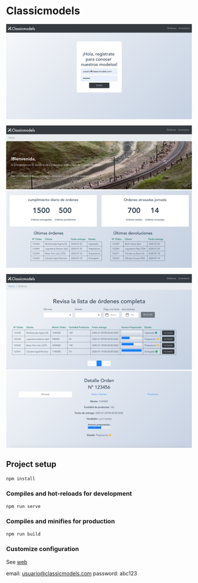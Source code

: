 # Classicmodels

![Login](login.png)

![Hero](hero.png)
![Inicio](inicio.png)

![Ordenes](ordenes.png)
![Detalle](detalle.png)

## Project setup

```
npm install
```

### Compiles and hot-reloads for development

```
npm run serve
```

### Compiles and minifies for production

```
npm run build
```

### Customize configuration

See [web](https://martita-apel.github.io/Classicmodels/)

email: usuario@classicmodels.com
password: abc123
